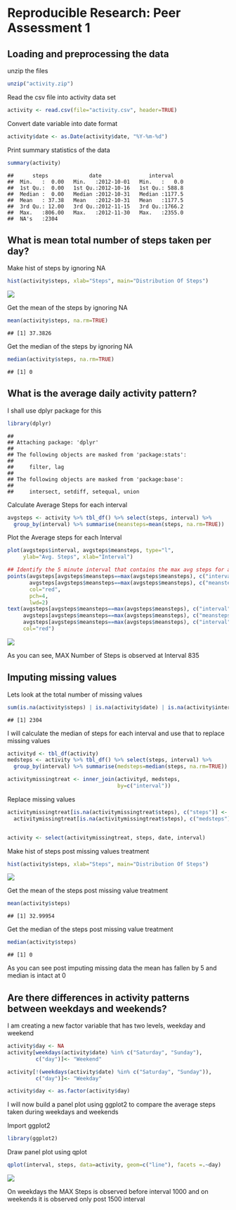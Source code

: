# Reproducible Research: Peer Assessment 1


## Loading and preprocessing the data

unzip the files

```r
unzip("activity.zip")
```

Read the csv file into activity data set

```r
activity <- read.csv(file="activity.csv", header=TRUE)
```

Convert date variable into date format

```r
activity$date <- as.Date(activity$date, "%Y-%m-%d")
```

Print summary statistics of the data

```r
summary(activity)
```

```
##      steps             date               interval     
##  Min.   :  0.00   Min.   :2012-10-01   Min.   :   0.0  
##  1st Qu.:  0.00   1st Qu.:2012-10-16   1st Qu.: 588.8  
##  Median :  0.00   Median :2012-10-31   Median :1177.5  
##  Mean   : 37.38   Mean   :2012-10-31   Mean   :1177.5  
##  3rd Qu.: 12.00   3rd Qu.:2012-11-15   3rd Qu.:1766.2  
##  Max.   :806.00   Max.   :2012-11-30   Max.   :2355.0  
##  NA's   :2304
```


## What is mean total number of steps taken per day?

Make hist of steps by ignoring NA

```r
hist(activity$steps, xlab="Steps", main="Distribution Of Steps")
```

![](./PA1_template_files/figure-html/unnamed-chunk-5-1.png) 


Get the mean of the steps by ignoring NA

```r
mean(activity$steps, na.rm=TRUE)
```

```
## [1] 37.3826
```

Get the median of the steps by ignoring NA

```r
median(activity$steps, na.rm=TRUE)
```

```
## [1] 0
```


## What is the average daily activity pattern?

I shall use dplyr package for this

```r
library(dplyr)
```

```
## 
## Attaching package: 'dplyr'
## 
## The following objects are masked from 'package:stats':
## 
##     filter, lag
## 
## The following objects are masked from 'package:base':
## 
##     intersect, setdiff, setequal, union
```

Calculate Average Steps for each interval

```r
avgsteps <- activity %>% tbl_df() %>% select(steps, interval) %>%
  group_by(interval) %>% summarise(meansteps=mean(steps, na.rm=TRUE))
```

Plot the Average steps for each Interval

```r
plot(avgsteps$interval, avgsteps$meansteps, type="l",
     ylab="Avg. Steps", xlab="Interval")

## Identify the 5 minute interval that contains the max avg steps for all days
points(avgsteps[avgsteps$meansteps==max(avgsteps$meansteps), c("interval")],
       avgsteps[avgsteps$meansteps==max(avgsteps$meansteps), c("meansteps")],
       col="red",
       pch=4,
       lwd=2)
text(avgsteps[avgsteps$meansteps==max(avgsteps$meansteps), c("interval")]+100,
     avgsteps[avgsteps$meansteps==max(avgsteps$meansteps), c("meansteps")],
     avgsteps[avgsteps$meansteps==max(avgsteps$meansteps), c("interval")],
     col="red")
```

![](./PA1_template_files/figure-html/unnamed-chunk-10-1.png) 

As you can see, MAX Number of Steps is observed at Interval 835

## Imputing missing values

Lets look at the total number of missing values

```r
sum(is.na(activity$steps) | is.na(activity$date) | is.na(activity$interval))
```

```
## [1] 2304
```
I will calculate the median of steps for each interval and use that to replace missing values


```r
activityd <- tbl_df(activity)
medsteps <- activity %>% tbl_df() %>% select(steps, interval) %>%
  group_by(interval) %>% summarise(medsteps=median(steps, na.rm=TRUE))

activitymissingtreat <- inner_join(activityd, medsteps,
                                   by=c("interval"))
```

Replace missing values

```r
activitymissingtreat[is.na(activitymissingtreat$steps), c("steps")] <-
  activitymissingtreat[is.na(activitymissingtreat$steps), c("medsteps")]


activity <- select(activitymissingtreat, steps, date, interval)
```

Make hist of steps post missing values treatment

```r
hist(activity$steps, xlab="Steps", main="Distribution Of Steps")
```

![](./PA1_template_files/figure-html/unnamed-chunk-14-1.png) 

Get the mean of the steps post missing value treatment

```r
mean(activity$steps)
```

```
## [1] 32.99954
```

Get the median of the steps post missing value treatment

```r
median(activity$steps)
```

```
## [1] 0
```

As you can see post imputing missing data the mean has fallen by 5 and median is intact at 0

## Are there differences in activity patterns between weekdays and weekends?

I am creating a new factor variable that has two levels, weekday and weekend


```r
activity$day <- NA
activity[weekdays(activity$date) %in% c("Saturday", "Sunday"),
         c("day")]<- "Weekend"

activity[!(weekdays(activity$date) %in% c("Saturday", "Sunday")),
         c("day")]<- "Weekday"

activity$day <- as.factor(activity$day)
```

I will now build a panel plot using ggplot2 to compare the average steps taken during weekdays and weekends

Import ggplot2

```r
library(ggplot2)
```

Draw panel plot using qplot

```r
qplot(interval, steps, data=activity, geom=c("line"), facets =.~day)
```

![](./PA1_template_files/figure-html/unnamed-chunk-19-1.png) 

On weekdays the MAX Steps is observed before interval 1000 and on weekends it is observed only post 1500 interval

